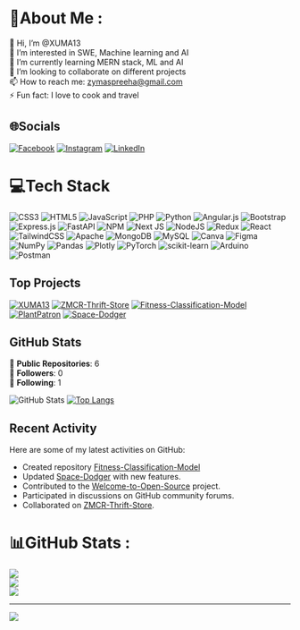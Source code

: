 # 💫About Me :
👋 Hi, I’m @XUMA13 <br>
👀 I’m interested in SWE, Machine learning and AI<br>
🌱 I’m currently learning MERN stack, ML and AI<br>
💞️ I’m looking to collaborate on different projects<br>
📫 How to reach me: zymaspreeha@gmail.com<br>
⚡ Fun fact: I love to cook and travel<br>

## 🌐Socials
[![Facebook](https://img.shields.io/badge/Facebook-%231877F2.svg?logo=Facebook&logoColor=white)](https://www.facebook.com/zyma.spreeha) [![Instagram](https://img.shields.io/badge/Instagram-%23E4405F.svg?logo=Instagram&logoColor=white)](https://instagram.com/zareen_spreeha) [![LinkedIn](https://img.shields.io/badge/LinkedIn-%230077B5.svg?logo=linkedin&logoColor=white)](https://linkedin.com/in/zyma-zareen-haque-36b28b352/) 

# 💻Tech Stack
![CSS3](https://img.shields.io/badge/css3-%231572B6.svg?style=for-the-badge&logo=css3&logoColor=white) ![HTML5](https://img.shields.io/badge/html5-%23E34F26.svg?style=for-the-badge&logo=html5&logoColor=white) ![JavaScript](https://img.shields.io/badge/javascript-%23323330.svg?style=for-the-badge&logo=javascript&logoColor=%23F7DF1E) ![PHP](https://img.shields.io/badge/php-%23777BB4.svg?style=for-the-badge&logo=php&logoColor=white) ![Python](https://img.shields.io/badge/python-3670A0?style=for-the-badge&logo=python&logoColor=ffdd54) ![Angular.js](https://img.shields.io/badge/angular.js-%23E23237.svg?style=for-the-badge&logo=angularjs&logoColor=white) ![Bootstrap](https://img.shields.io/badge/bootstrap-%23563D7C.svg?style=for-the-badge&logo=bootstrap&logoColor=white) ![Express.js](https://img.shields.io/badge/express.js-%23404d59.svg?style=for-the-badge&logo=express&logoColor=%2361DAFB) ![FastAPI](https://img.shields.io/badge/FastAPI-005571?style=for-the-badge&logo=fastapi) ![NPM](https://img.shields.io/badge/NPM-%23000000.svg?style=for-the-badge&logo=npm&logoColor=white) ![Next JS](https://img.shields.io/badge/Next-black?style=for-the-badge&logo=next.js&logoColor=white) ![NodeJS](https://img.shields.io/badge/node.js-6DA55F?style=for-the-badge&logo=node.js&logoColor=white) ![Redux](https://img.shields.io/badge/redux-%23593d88.svg?style=for-the-badge&logo=redux&logoColor=white) ![React](https://img.shields.io/badge/react-%2320232a.svg?style=for-the-badge&logo=react&logoColor=%2361DAFB) ![TailwindCSS](https://img.shields.io/badge/tailwindcss-%2338B2AC.svg?style=for-the-badge&logo=tailwind-css&logoColor=white) ![Apache](https://img.shields.io/badge/apache-%23D42029.svg?style=for-the-badge&logo=apache&logoColor=white) ![MongoDB](https://img.shields.io/badge/MongoDB-%234ea94b.svg?style=for-the-badge&logo=mongodb&logoColor=white) ![MySQL](https://img.shields.io/badge/mysql-%2300f.svg?style=for-the-badge&logo=mysql&logoColor=white) ![Canva](https://img.shields.io/badge/Canva-%2300C4CC.svg?style=for-the-badge&logo=Canva&logoColor=white) 	![Figma](https://img.shields.io/badge/figma-%23F24E1E.svg?style=for-the-badge&logo=figma&logoColor=white) ![NumPy](https://img.shields.io/badge/numpy-%23013243.svg?style=for-the-badge&logo=numpy&logoColor=white) ![Pandas](https://img.shields.io/badge/pandas-%23150458.svg?style=for-the-badge&logo=pandas&logoColor=white) ![Plotly](https://img.shields.io/badge/Plotly-%233F4F75.svg?style=for-the-badge&logo=plotly&logoColor=white) ![PyTorch](https://img.shields.io/badge/PyTorch-%23EE4C2C.svg?style=for-the-badge&logo=PyTorch&logoColor=white) ![scikit-learn](https://img.shields.io/badge/scikit--learn-%23F7931E.svg?style=for-the-badge&logo=scikit-learn&logoColor=white) ![Arduino](https://img.shields.io/badge/-Arduino-00979D?style=for-the-badge&logo=Arduino&logoColor=white) ![Postman](https://img.shields.io/badge/Postman-FF6C37?style=for-the-badge&logo=postman&logoColor=white)

## Top Projects

[![XUMA13](https://github-readme-stats.vercel.app/api/pin/?username=XUMA13&repo=XUMA13&theme=dark)](https://github.com/XUMA13/XUMA13)
[![ZMCR-Thrift-Store](https://github-readme-stats.vercel.app/api/pin/?username=XUMA13&repo=ZMCR-Thrift-Store&theme=dark)](https://github.com/XUMA13/ZMCR-Thrift-Store)
[![Fitness-Classification-Model](https://github-readme-stats.vercel.app/api/pin/?username=XUMA13&repo=Fitness-Classification-Model&theme=dark)](https://github.com/XUMA13/Fitness-Classification-Model)
[![PlantPatron](https://github-readme-stats.vercel.app/api/pin/?username=XUMA13&repo=PlantPatron&theme=dark)](https://github.com/XUMA13/PlantPatron)
[![Space-Dodger](https://github-readme-stats.vercel.app/api/pin/?username=XUMA13&repo=Space-Dodger&theme=dark)](https://github.com/XUMA13/Space-Dodger)

## GitHub Stats
🔭 **Public Repositories**: 6  
👥 **Followers**: 0  
👣 **Following**: 1  

![GitHub Stats](https://github-readme-stats.vercel.app/api?username=XUMA13&show_icons=true&theme=radical)
[![Top Langs](https://github-readme-stats.vercel.app/api/top-langs/?username=xuma13&layout=compact&theme=dark)](https://github.com/anuraghazra/github-readme-stats)

## Recent Activity

Here are some of my latest activities on GitHub:  
- Created repository [Fitness-Classification-Model](https://github.com/XUMA13/Fitness-Classification-Model)  
- Updated [Space-Dodger](https://github.com/XUMA13/Space-Dodger) with new features.  
- Contributed to the [Welcome-to-Open-Source](https://github.com/XUMA13/Welcome-to-Open-Source) project.  
- Participated in discussions on GitHub community forums.  
- Collaborated on [ZMCR-Thrift-Store](https://github.com/XUMA13/ZMCR-Thrift-Store).
  
# 📊GitHub Stats :
![](https://github-readme-stats.vercel.app/api?username=xuma13&theme=highcontrast&hide_border=true&include_all_commits=false&count_private=true)<br/>
![](https://github-readme-streak-stats.herokuapp.com/?user=xuma13&theme=highcontrast&hide_border=true)<br/>
![](https://github-readme-stats.vercel.app/api/top-langs/?username=xuma13&theme=highcontrast&hide_border=true&include_all_commits=false&count_private=true&layout=compact)

---
[![](https://visitcount.itsvg.in/api?id=xuma13&icon=0&color=0)](https://visitcount.itsvg.in)

